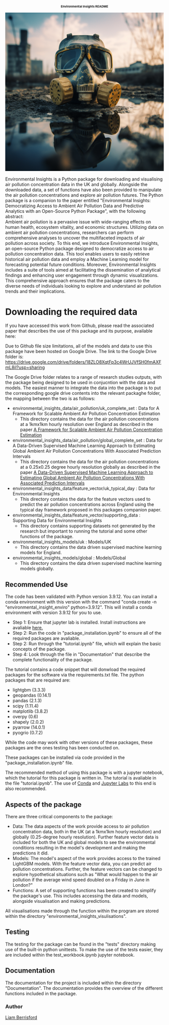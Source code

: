 <h1 style="text-align: center; font-size:1vw">Environmental Insights README</h1>

<p align="center">
  <img src="environmental_insights.png" />
</p>

Environmental Insights is a Python package for downloading and visualising air pollution concentration data in the UK and globally. Alongside the downloaded data, a set of functions have also been provided to manipulate the air pollution concentrations and explore air pollution futures. The Python package is a companion to the paper entitled "Environmental Insights: Democratizing Access to Ambient Air Pollution Data and Predictive Analytics with an Open-Source Python Package", with the following abstract:
\
Ambient air pollution is a pervasive issue with wide-ranging effects on human health, ecosystem vitality, and economic structures. Utilizing data on ambient air pollution concentrations, researchers can perform comprehensive analyses to uncover the multifaceted impacts of air pollution across society. To this end, we introduce Environmental Insights, an open-source Python package designed to democratize access to air pollution concentration data. This tool enables users to easily retrieve historical air pollution data and employ a Machine Learning model for forecasting potential future conditions. Moreover, Environmental Insights includes a suite of tools aimed at facilitating the dissemination of analytical findings and enhancing user engagement through dynamic visualizations. This comprehensive approach ensures that the package caters to the diverse needs of individuals looking to explore and understand air pollution trends and their implications.


# Downloading the required data

If you have accessed this work from Github, please read the associated paper that describes the use of this package and its purpose, available here:  

Due to Github file size limitations, all of the models and data to use this package have been hosted on Google Drive. The link to the Google Drive folder is: https://drive.google.com/drive/folders/18ZLO8XqtFp3c4WrUJVfSH0fmAXFmL8il?usp=sharing

The Google Drive folder relates to a range of research studies outputs, with the package being designed to be used in conjucntion with the data and models. The easiest manner to integrate the data into the package is to put the corresponding google drive contents into the relevant packaghe folder, the mapping between the two is as follows:

* environmental_insights_data/air_pollution/uk_complete_set : Data for A Framework for Scalable Ambient Air Pollution Concentration Estimation
    * This directory contains the data for the air pollution concentrations at a 1kmx1km hourly resolution over England as described in the paper [A Framework for Scalable Ambient Air Pollution Concentration Estimation](https://arxiv.org/abs/2401.08735)
* environmental_insights_data/air_pollution/global_complete_set : Data for A Data-Driven Supervised Machine Learning Approach to Estimating Global Ambient Air Pollution Concentrations With Associated Prediction Intervals
    * This directory contains the data for the air pollution concentrations at a 0.25x0.25 degree hourly resolution globally as described in the paper [A Data-Driven Supervised Machine Learning Approach to Estimating Global Ambient Air Pollution Concentrations With Associated Prediction Intervals](https://arxiv.org/abs/2402.10248)
* environmental_insights_data/feature_vector/uk_typical_day : Data for Environmental Insights
    * This directory contains the data for the feature vectors used to predict the air pollution concentrations across England using the typical day framework proposed in this packages companion paper.
* environmental_insights_data/feature_vector/supporting_data : Supporting Data for Environmental Insights
    * This directory contains supporting datasets not generated by the research but important to running the tutorial and some other functions of the package.
* environmental_insights_models/uk : Models/UK
    * This directory contains the data driven supervised machine learning models for England.
* environmental_insights_models/global : Models/Global
    * This directory contains the data driven supervised machine learning models globally.



## Recommended Use

The code has been validated with Python version 3.9.12. You can install a conda environment with this version with the command "conda create -n "environmental_insight_enviro" python=3.9.12". This will install a conda environment with version 3.9.12 for you to use.

* Step 1: Ensure that jupyter lab is installed. Install instructions are avaliable [here.](https://jupyterlab.readthedocs.io/en/latest/getting_started/installation.html)
* Step 2: Run the code in "package_installation.ipynb" to ensure all of the required packages are avaliable.
* Step 2: Run through the "tutorial.ipynb" file, which will explain the basic concepts of the package.
* Step 4: Look through the file in "Documentation" that describe the complete functionality of the package.

The tutorial contains a code snippet that will donwload the required packages for the software via the requirements.txt file. The python packages that are required are:
* lightgbm (3.3.3)
* geopandas (0.14.1)
* pandas (2.1.3)
* scipy (1.11.4)
* matplotlib (3.8.2)
* overpy (0.6)
* shapely (2.0.2)
* pyarrow (14.0.1)
* pyogrio (0.7.2)

While the code may work with other versions of these packages, these packages are the ones testing has been conducted on.

These packages can be installed via code provided in the "package_installation.ipynb" file.

The recommended method of using this package is with a jupyter notebook, which the tutorial for this package is written in. The tutorial is avaliable in the file "tutorial.ipynb". The use of [Conda](https://docs.conda.io/en/latest/) and [Jupyter Labs](https://anaconda.org/conda-forge/jupyterlab) to this end is also recommended.

## Aspects of the package
There are three critical components to the package:
* Data: The data aspects of the work provide access to air pollution concentration data, both in the UK (at a 1kmx1km hourly resolution) and globally (0.25-degree hourly resolution). Further feature vector data is included for both the UK and global models to see the environmental conditions resulting in the model's development and making the predictions it did.
* Models: The model's aspect of the work provides access to the trained LightGBM models. With the feature vector data, you can predict air pollution concentrations. Further, the feature vectors can be changed to explore hypothetical situations such as "What would happen to the air pollution if the average wind speed doubled on a Friday in June in London?"
* Functions: A set of supporting functions has been created to simplify the package's use. This includes accessing the data and models, alongside visualisation and making predictions.

All visualisations made through the function within the program are stored within the directory "environmental_insights_visulisations".

## Testing
The testing for the package can be found in the "tests" directory making use of the built-in python unittests.
To make the use of the tests easier, they are included within the test_workbook.ipynb jupyter notebook.

## Documentation
The documentation for the project is included within the directory "Documentation". The documentation provides the overview of the different functions included in the package.

### Author
[Liam Berrisford](https://liamberrisford.info/)
